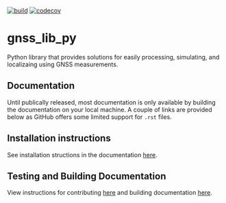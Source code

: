 [![build](https://github.com/Stanford-NavLab/gnss_lib_py/actions/workflows/python-app.yml/badge.svg)](https://github.com/Stanford-NavLab/gnss_lib_py/actions/workflows/python-app.yml)
[![codecov](https://codecov.io/gh/Stanford-NavLab/gnss_lib_py/branch/main/graph/badge.svg?token=1FBGEWRFM6)](https://codecov.io/gh/Stanford-NavLab/gnss_lib_py)

# gnss_lib_py
Python library that provides solutions for easily processing, simulating, and localizaing using GNSS measurements.

## Documentation
Until publically released, most documentation is only available by building the documentation on your local machine. A couple of links are provided below as GitHub offers some limited support for `.rst` files.

## Installation instructions
See installation structions in the documentation [here](https://github.com/Stanford-NavLab/gnss_lib_py/blob/main/docs/source/install.rst).

## Testing and Building Documentation
View instructions for contributing [here](https://github.com/Stanford-NavLab/gnss_lib_py/blob/main/docs/source/contributing/contributing.rst) and building documentation [here](https://github.com/Stanford-NavLab/gnss_lib_py/blob/main/docs/source/contributing/documentation.rst).
